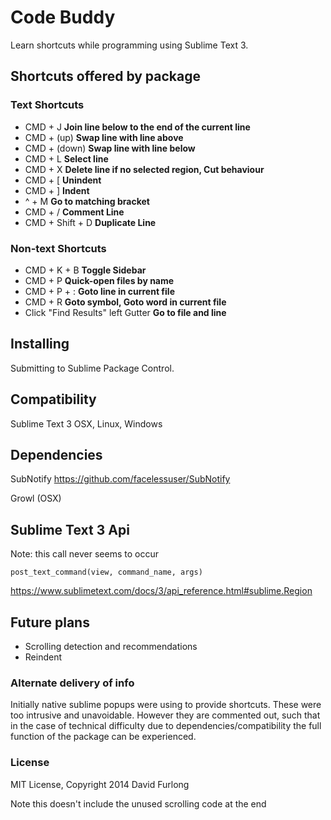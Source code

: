 Code Buddy
=========

Learn shortcuts while programming using Sublime Text 3.

## Shortcuts offered by package

### Text Shortcuts

- CMD + J **Join line below to the end of the current line**
- CMD + (up) **Swap line with line above**
- CMD + (down) **Swap line with line below**
- CMD + L **Select line**
- CMD + X **Delete line if no selected region, Cut behaviour**
- CMD + [ **Unindent**
- CMD + ] **Indent**
- ^ + M **Go to matching bracket**
- CMD + / **Comment Line**
- CMD + Shift + D **Duplicate Line**

### Non-text Shortcuts 

- CMD + K + B **Toggle Sidebar**
- CMD + P **Quick-open files by name**
- CMD + P + : **Goto line in current file**
- CMD + R **Goto symbol, Goto word in current file**
- Click "Find Results" left Gutter **Go to file and line**

## Installing

Submitting to Sublime Package Control.


## Compatibility

Sublime Text 3
OSX, Linux, Windows

## Dependencies

SubNotify
https://github.com/facelessuser/SubNotify

Growl (OSX)

## Sublime Text 3 Api 

Note: this call never seems to occur
```
post_text_command(view, command_name, args) 
```

https://www.sublimetext.com/docs/3/api_reference.html#sublime.Region


## Future plans

- Scrolling detection and recommendations
- Reindent

### Alternate delivery of info

Initially native sublime popups were using to provide shortcuts. These were too intrusive and unavoidable. However they are commented out, such that in the case of technical difficulty due to dependencies/compatibility the full function of the package can be experienced.

### License

MIT License, Copyright 2014 David Furlong

Note this doesn't include the unused scrolling code at the end

